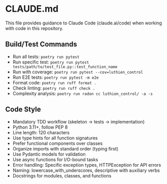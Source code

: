 # CLAUDE.md

This file provides guidance to Claude Code (claude.ai/code) when working with code in this repository.

## Build/Test Commands
- Run all tests: `poetry run pytest`
- Run specific test: `poetry run pytest tests/path/to/test_file.py::test_function_name`
- Run with coverage: `poetry run pytest --cov=luthien_control`
- Run E2E tests: `poetry run pytest -m e2e`
- Format code: `poetry run ruff format .`
- Check linting: `poetry run ruff check .`
- Complexity analysis: `poetry run radon cc luthien_control/ -a -s`

## Code Style
- Mandatory TDD workflow (skeleton → tests → implementation)
- Python 3.11+, follow PEP 8
- Line length: 120 characters
- Use type hints for all function signatures
- Prefer functional components over classes
- Organize imports with standard order (typing first)
- Use Pydantic models for validation
- Use async functions for I/O-bound tasks
- Error handling: Specific exception types, HTTPException for API errors
- Naming: lowercase_with_underscores, descriptive with auxiliary verbs
- Docstrings for modules, classes, and functions